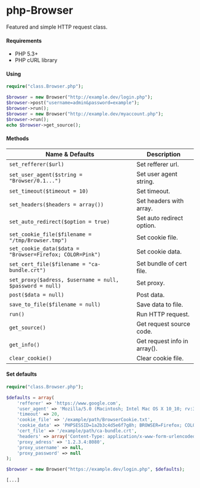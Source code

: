 php-Browser
=============

Featured and simple HTTP request class.

#### Requirements

- PHP 5.3+
- PHP cURL library

#### Using

```php
require("class.Browser.php");

$browser = new Browser("http://example.dev/login.php");
$browser->post("username=admin&password=example");
$browser->run();
$browser = new Browser("http://example.dev/myaccount.php");
$browser->run();
echo $browser->get_source();
```

#### Methods

| Name & Defaults | Description | 
| ----------- | ----------- |
| `set_refferer($url)` | Set refferer url. |
| `set_user_agent($string = "Browser/0.1...")` | Set user agent string. |
| `set_timeout($timeout = 10)` | Set timeout. |
| `set_headers($headers = array())` | Set headers with array. |
| `set_auto_redirect($option = true)` | Set auto redirect option. |
| `set_cookie_file($filename = "/tmp/Browser.tmp")` | Set cookie file. |
| `set_cookie_data($data = "Browser=Firefox; COLOR=Pink")` | Set cookie data. |
| `set_cert_file($filename = "ca-bundle.crt")` | Set bundle of cert file. |
| `set_proxy($adress, $username = null, $password = null)` | Set proxy. |
| `post($data = null)` | Post data. |
| `save_to_file($filename = null)` | Save data to file. |
| `run()` | Run HTTP request. |
| `get_source()` | Get request source code. |
| `get_info()` | Get request info in array(). |
| `clear_cookie()` | Clear cookie file. |

#### Set defaults

```php
require("class.Browser.php");

$defaults = array(
    'refferer' => 'https://www.google.com', 
    'user_agent' => 'Mozilla/5.0 (Macintosh; Intel Mac OS X 10_10; rv:33.0) Gecko/20100101 Firefox/33.0',
    'timeout' => 20, 
    'cookie_file' => '/example/path/BrowserCookie.txt',
    'cookie_data' => 'PHPSESSID=1a2b3c4d5e6f7g8h; BROWSER=Firefox; COLOR=Pink'
    'cert_file' => '/example/path/ca-bundle.crt',
    'headers' => array('Content-Type: application/x-www-form-urlencoded', 'Foo: Bar'),
    'proxy_adress' => '1.2.3.4:8080',
    'proxy_username' => null,
    'proxy_password' => null
);

$browser = new Browser("https://example.dev/login.php", $defaults);

[...]
```